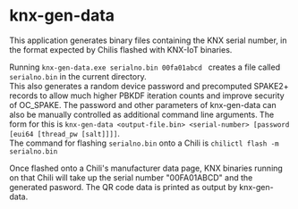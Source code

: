 # knx-gen-data

This application generates binary files containing the KNX serial number,
in the format expected by Chilis flashed with KNX-IoT binaries.

Running `knx-gen-data.exe serialno.bin 00fa01abcd ` creates a file called
`serialno.bin` in the current directory.  
This also generates a random device password and precomputed SPAKE2+ records 
to allow much higher PBKDF iteration counts and improve security of OC_SPAKE.
The password and other parameters of knx-gen-data can also be manually 
controlled as additional command line arguments. The form for this is 
`knx-gen-data <output-file.bin> <serial-number> [password [eui64 [thread_pw [salt]]]]`.  
The command for flashing `serialno.bin` onto a Chili is 
`chilictl flash -m serialno.bin`

Once flashed onto a Chili's manufacturer data page, KNX binaries running on
that Chili will take up the serial number "00FA01ABCD" and the generated pasword. The QR code data is printed as output by knx-gen-data.
